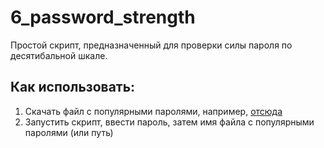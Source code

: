 # 6_password_strength
Простой скрипт, предназначенный для проверки силы пароля по десятибальной шкале.

## Как использовать:
1. Скачать файл с популярными паролями, например, [отсюда](http://web.archive.org/web/20130605082350/http://isdpodcast.com/files/62kcmnpass.tar.gz)
2. Запустить скрипт, ввести пароль, затем имя файла с популярными паролями (или путь)

